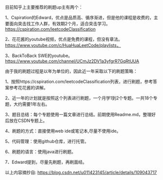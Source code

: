 <!--
 * @Author: Yuang Zhang 
 * @email: yuang.zhang.chn@gmail.com
 * @github: https://github.com/YvonZhang
 * @Description: 
 * @Date: 2021-01-27 21:24:35
 * @LastEditors: Yuang Zhang
 * @LastEditTime: 2021-01-28 17:23:13
 * @FilePath: /Leetcode/Readme.md
-->


目前知乎上主要推荐的刷题up主有两个：

1、Cspiration的Edward，优点是品质高、循序渐进，但是他的课程是收费的，主要面向突击找工作人群，有效期2个月，适合突击学习。https://cspiration.com/leetcodeClassification

2、花花酱的youtube视频，优点是免费的课程，但没有章法。https://www.youtube.com/c/HuaHuaLeetCode/playlists，

3、BackToBack SWE的youtube。https://www.youtube.com/channel/UCmJz2DV1a3yfgrR7GqRtUUA

由于我的刷题过程是以年为单位的，因此近一年采取以下的刷题策略：

1、按照https://cspiration.com/leetcodeClassification列表，进行刷题，参考答案参考花花酱的讲解。

2、近一年的计划就是按照这个列表进行刷题，一个月学1到2个专题。一共18个专题，大约需要1年左右。

3、题目总结：每个专题使用一篇文章进行总结。前期使用Readme.md，整理好后放在CSDN专题上。

4、刷题的方式：直接使用web ide或笔记本,尽量不使用ide。

5、代码管理：使用github仓库，进行托管。

6、刷题的语言：使用java进行刷题。

7、Edward提到，尽量先刷题，再刷面经。


以上内容摘抄自: https://blog.csdn.net/u011423145/article/details/109043717